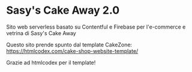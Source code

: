 # Sasy's Cake Away 2.0

Sito web serverless basato su Contentful e Firebase per l'e-commerce e vetrina di Sasy's Cake Away

Questo sito prende spunto dal template CakeZone: https://htmlcodex.com/cake-shop-website-template/

Grazie ad htmlcodex per il template!